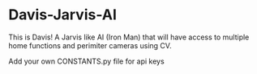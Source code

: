 # Davis-Jarvis-AI
This is Davis! A Jarvis like AI (Iron Man) that will have access to multiple home functions and perimiter cameras using CV. 

Add your own CONSTANTS.py file for api keys
